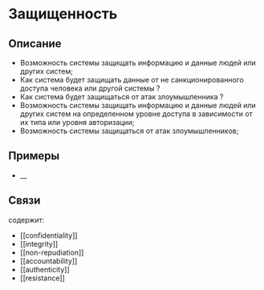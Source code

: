 
# Защищенность
## Описание
- Возможность системы защищать информацию и данные людей или других систем;
- Как система будет защищать данные от не санкционированного доступа человека или другой системы ?
- Как система будет защищаться от атак злоумышленника ?
- Возможность системы защищать информацию и данные людей или других систем на определенном уровне доступа в зависимости от их типа или уровня авторизации;
- Возможность системы защищаться от атак злоумышленников;
## Примеры
- __
## Связи
содержит:
- [[confidentiality]]
- [[integrity]]
- [[non-repudiation]]
- [[accountability]]
- [[authenticity]]
- [[resistance]]